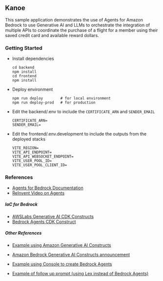 ## Kanoe

This sample application demonstrates the use of Agents for Amazon Bedrock to use Generative AI and LLMs to orchestrate the integration of multiple APIs to coordinate the purchase of a flight for a member using their saved credit card and available reward dollars.

### Getting Started

- Install dependencies

  ```
  cd backend
  npm install
  cd frontend
  npm install
  ```

- Deploy environment

  ```
  npm run deploy        # for local environment
  npm run deploy-prod   # for production
  ```

- Edit the backend/.env to include the `CERTIFICATE_ARN` and `SENDER_EMAIL`

  ```
  CERTIFICATE_ARN=
  SENDER_EMAIL=
  ```

- Edit the frontend/.env.development to include the outputs from the deployed stacks
  ```
  VITE_REGION=
  VITE_API_ENDPOINT=
  VITE_API_WEBSOCKET_ENDPOINT=
  VITE_USER_POOL_ID=
  VITE_USER_POOL_CLIENT_ID=
  ```

### References

- [Agents for Bedrock Documentation](https://docs.aws.amazon.com/bedrock/latest/userguide/agents.html)
- [ReInvent Video on Agents](https://www.youtube.com/watch?v=JNZPW82uv7w&list=WL&index=13&t=2172s)

##### IaC for Bedrock

- [AWSLabs Generative AI CDK Constructs](https://github.com/awslabs/generative-ai-cdk-constructs)
- [Bedrock Agents CDK Construct](https://github.com/PieterjanCriel/bedrock-agents-cdk/blob/main/lib/agentStack.ts)

##### Other References

- [Example using Amazon Generative AI Constructs](https://github.com/leegilmorecode/serverless-amazon-bedrock-agents/tree/main)
- [Amazon Bedrock Generative AI Constructs announcement](https://aws.amazon.com/events/?sc_icampaign=aware_aws-events&sc_ichannel=ha&sc_icontent=awssm-2021_event&sc_iplace=blog-sidebar&trk=ha_awssm-2021_event)

- [Example using Console to create Bedrock Agents](https://github.com/aws-samples/agentsforbedrock-retailagent/tree/main)
- [Example of follow up prompt (using Lex instead of Bedrock Agents)](https://aws.amazon.com/blogs/machine-learning/build-generative-ai-agents-with-amazon-bedrock-amazon-dynamodb-amazon-kendra-amazon-lex-and-langchain/)
